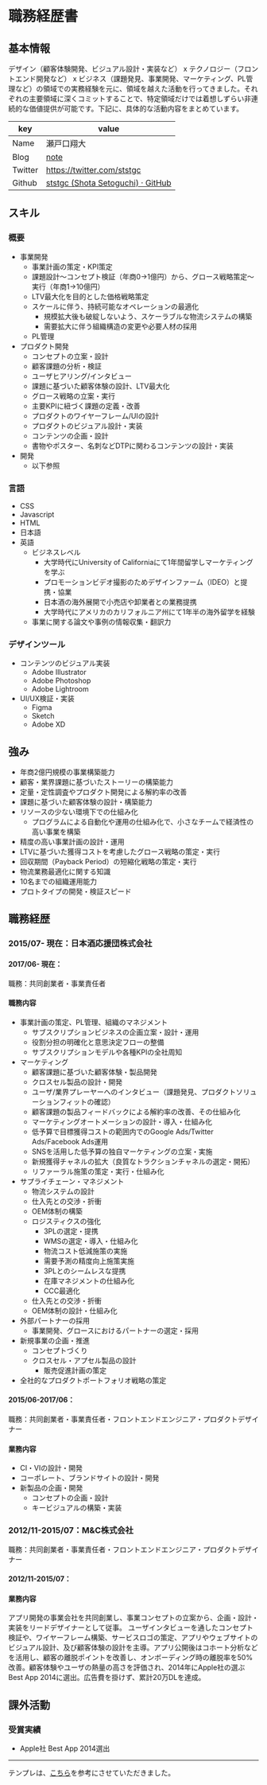 # 職務経歴書


## 基本情報

デザイン（顧客体験開発、ビジュアル設計・実装など） x テクノロジー（フロントエンド開発など） x ビジネス（課題発見、事業開発、マーケティング、PL管理など）の領域での実務経験を元に、領域を越えた活動を行ってきました。それぞれの主要領域に深くコミットすることで、特定領域だけでは着想しずらい非連続的な価値提供が可能です。下記に、具体的な活動内容をまとめています。



| key | value |
| --- | --- | 
| Name | 瀬戸口翔大 | 
| Blog | [note](https://note.mu/ststgc)|
| Twitter | https://twitter.com/ststgc|
| Github |[ststgc (Shota Setoguchi) · GitHub](https://github.com/ststgc) |


## スキル

### 概要
- 事業開発
  - 事業計画の策定・KPI策定
  - 課題設計〜コンセプト検証（年商0→1億円）から、グロース戦略策定〜実行（年商1→10億円）
  - LTV最大化を目的とした価格戦略策定
  - スケールに伴う、持続可能なオペレーションの最適化
    - 規模拡大後も破綻しないよう、スケーラブルな物流システムの構築
    - 需要拡大に伴う組織構造の変更や必要人材の採用
  - PL管理
- プロダクト開発
  - コンセプトの立案・設計
  - 顧客課題の分析・検証
  - ユーザヒアリング/インタビュー
  - 課題に基づいた顧客体験の設計、LTV最大化
  - グロース戦略の立案・実行
  - 主要KPIに紐づく課題の定義・改善
  - プロダクトのワイヤーフレーム/UIの設計
  - プロダクトのビジュアル設計・実装
  - コンテンツの企画・設計
  - 書物やポスター、名刺などDTPに関わるコンテンツの設計・実装
- 開発
  - 以下参照

### 言語
- CSS
- Javascript
- HTML
- 日本語
- 英語
  - ビジネスレベル
    - 大学時代にUniversity of Californiaにて1年間留学しマーケティングを学ぶ
    - プロモーションビデオ撮影のためデザインファーム（IDEO）と提携・協業
    - 日本酒の海外展開で小売店や卸業者との業務提携
    - 大学時代にアメリカのカリフォルニア州にて1年半の海外留学を経験
  - 事業に関する論文や事例の情報収集・翻訳力

### デザインツール
- コンテンツのビジュアル実装
  - Adobe Illustrator
  - Adobe Photoshop
  - Adobe Lightroom
- UI/UX検証・実装
  - Figma
  - Sketch
  - Adobe XD

## 強み
- 年商2億円規模の事業構築能力
- 顧客・業界課題に基づいたストーリーの構築能力
- 定量・定性調査やプロダクト開発による解約率の改善
- 課題に基づいた顧客体験の設計・構築能力
- リソースの少ない環境下での仕組み化
  - プログラムによる自動化や運用の仕組み化で、小さなチームで経済性の高い事業を構築
- 精度の高い事業計画の設計・運用
- LTVに基づいた獲得コストを考慮したグロース戦略の策定・実行
- 回収期間（Payback Period）の短縮化戦略の策定・実行
- 物流業務最適化に関する知識
- 10名までの組織運用能力
- プロトタイプの開発・検証スピード



## 職務経歴
### 2015/07- 現在：日本酒応援団株式会社
#### 2017/06- 現在：
職務：共同創業者・事業責任者

#### 職務内容
- 事業計画の策定、PL管理、組織のマネジメント
  - サブスクリプションビジネスの企画立案・設計・運用
  - 役割分担の明確化と意思決定フローの整備
  - サブスクリプションモデルや各種KPIの全社周知
- マーケティング
  - 顧客課題に基づいた顧客体験・製品開発
  - クロスセル製品の設計・開発
  - ユーザ/業界プレーヤーへのインタビュー（課題発見、プロダクトソリューションフィットの確認）
  - 顧客課題の製品フィードバックによる解約率の改善、その仕組み化
  - マーケティングオートメーションの設計・導入・仕組み化
  - 低予算で目標獲得コストの範囲内でのGoogle Ads/Twitter Ads/Facebook Ads運用
  - SNSを活用した低予算の独自マーケティングの立案・実施
  - 新規獲得チャネルの拡大（良質なトラクションチャネルの選定・開拓）
  - リファーラル施策の策定・実行・仕組み化
- サプライチェーン・マネジメント
  - 物流システムの設計
  - 仕入先との交渉・折衝
  - OEM体制の構築
  - ロジスティクスの強化
    - 3PLの選定・提携
    - WMSの選定・導入・仕組み化
    - 物流コスト低減施策の実施
    - 需要予測の精度向上施策実施
    - 3PLとのシームレスな提携
    - 在庫マネジメントの仕組み化
    - CCC最適化
  - 仕入先との交渉・折衝
  - OEM体制の設計・仕組み化
- 外部パートナーの採用
  - 事業開発、グロースにおけるパートナーの選定・採用
- 新規事業の企画・推進
  - コンセプトづくり
  - クロスセル・アプセル製品の設計
    - 販売促進計画の策定
- 全社的なプロダクトポートフォリオ戦略の策定

#### 2015/06-2017/06：
職務：共同創業者・事業責任者・フロントエンドエンジニア・プロダクトデザイナー

#### 業務内容
- CI・VIの設計・開発
- コーポレート、ブランドサイトの設計・開発
- 新製品の企画・開発
  - コンセプトの企画・設計
  - キービジュアルの構築・実装


### 2012/11-2015/07：M&C株式会社
職務：共同創業者・事業責任者・フロントエンドエンジニア・プロダクトデザイナー
#### 2012/11-2015/07：
#### 業務内容
アプリ開発の事業会社を共同創業し、事業コンセプトの立案から、企画・設計・実装をリードデザイナーとして従事。
ユーザインタビューを通したコンセプト検証や、ワイヤーフレーム構築、サービスロゴの策定、アプリやウェブサイトのビジュアル設計、及び顧客体験の設計を主導。アプリ公開後はコホート分析などを活用し、顧客の離脱ポイントを改善し、オンボーディング時の離脱率を50%改善。顧客体験やユーザの熱量の高さを評価され、2014年にApple社の選ぶBest App 2014に選出。広告費を掛けず、累計20万DLを達成。



## 課外活動
### 受賞実績
- Apple社 Best App 2014選出


---
テンプレは、[こちら](https://github.com/8maki/CV)を参考にさせていただきました。
